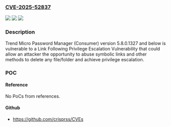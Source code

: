 ### [CVE-2025-52837](https://cve.mitre.org/cgi-bin/cvename.cgi?name=CVE-2025-52837)
![](https://img.shields.io/static/v1?label=Product&message=Trend%20Micro%20Password%20Manager&color=blue)
![](https://img.shields.io/static/v1?label=Version&message=5.8%20&color=brightgreen)
![](https://img.shields.io/static/v1?label=Vulnerability&message=CWE-64%3A%20Windows%20Shortcut%20Following%20(.LNK)&color=brightgreen)

### Description

Trend Micro Password Manager (Consumer) version 5.8.0.1327 and below is vulnerable to a Link Following Privilege Escalation Vulnerability that could allow an attacker the opportunity to abuse symbolic links and other methods to delete any file/folder and achieve privilege escalation.

### POC

#### Reference
No PoCs from references.

#### Github
- https://github.com/crisprss/CVEs

